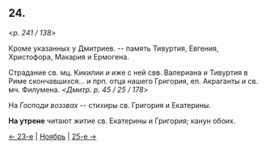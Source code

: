 
## 24.

<*p. 241 / 138*>

Кроме указанных у Дмитриев. -- память Тивуртия, Евгения, Христофора, Макария и Ермогена. 

Страдание св. мц. Кикилии и иже с ней свв. Валериана и Тивуртия в Риме скончавшихся... 
и прп. отца нашего Григория, еп. Акраганты и св. мч. Филумена. 
<*Дмитр. p. 45 / 25 / 178*>

На *Господи воззвах* -- стихиры св. Григория и Екатерины. 

**На утрене** читают житие св. Екатерины и Григория; канун обоих.

[← 23-е](11_23_GMT.ru.md) | [Ноябрь](README.md#24-й) | [25-е →](11_25_GMT.ru.md)
